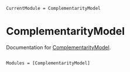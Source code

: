 ```@meta
CurrentModule = ComplementarityModel
```

# ComplementarityModel

Documentation for [ComplementarityModel](https://github.com/JuliaOptimizationVariationalAnalysis/ComplementarityModel.jl).

```@index
```

```@autodocs
Modules = [ComplementarityModel]
```
